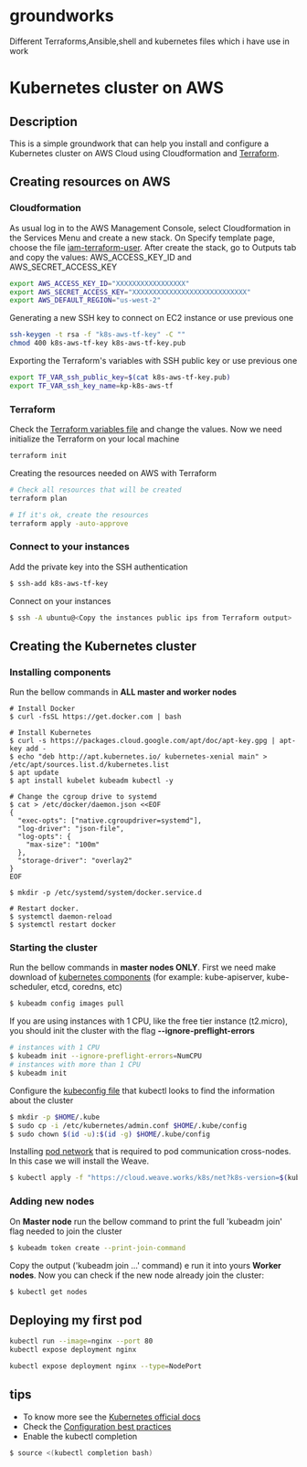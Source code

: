 # groundworks
Different Terraforms,Ansible,shell and kubernetes files which i have use in work


# Kubernetes cluster on AWS

## Description
This is a simple groundwork that can help you install and configure a Kubernetes cluster on AWS Cloud using Cloudformation and [Terraform](https://www.terraform.io/).

## Creating resources on AWS

### Cloudformation

As usual log in to the AWS Management Console, select Cloudformation in the Services Menu and create a new stack. On Specify template page, choose the file [iam-terraform-user](cloudformation/iam-terraform-user.yaml). After create the stack, go to Outputs tab and copy the values: AWS_ACCESS_KEY_ID and AWS_SECRET_ACCESS_KEY
```bash
export AWS_ACCESS_KEY_ID="XXXXXXXXXXXXXXXXX"
export AWS_SECRET_ACCESS_KEY="XXXXXXXXXXXXXXXXXXXXXXXXXXXX"
export AWS_DEFAULT_REGION="us-west-2"
```
Generating a new SSH key to connect on EC2 instance or use previous one 
```bash
ssh-keygen -t rsa -f "k8s-aws-tf-key" -C ""
chmod 400 k8s-aws-tf-key k8s-aws-tf-key.pub
```
Exporting the Terraform's variables with SSH public key or use previous one 
```bash
export TF_VAR_ssh_public_key=$(cat k8s-aws-tf-key.pub)
export TF_VAR_ssh_key_name=kp-k8s-aws-tf
```

### Terraform

Check the [Terraform variables file](variables.tf) and change the values. Now we need initialize the Terraform on your local machine
```bash
terraform init
```
Creating the resources needed on AWS with Terraform
```bash
# Check all resources that will be created
terraform plan

# If it's ok, create the resources
terraform apply -auto-approve
```

### Connect to your instances

Add the private key into the SSH authentication
```bash
$ ssh-add k8s-aws-tf-key
```
Connect on your instances
```bash
$ ssh -A ubuntu@<Copy the instances public ips from Terraform output>
``` 

## Creating the Kubernetes cluster

### Installing components

Run the bellow commands in **ALL master and worker nodes**

```
# Install Docker
$ curl -fsSL https://get.docker.com | bash

# Install Kubernetes
$ curl -s https://packages.cloud.google.com/apt/doc/apt-key.gpg | apt-key add -
$ echo "deb http://apt.kubernetes.io/ kubernetes-xenial main" > /etc/apt/sources.list.d/kubernetes.list
$ apt update
$ apt install kubelet kubeadm kubectl -y

# Change the cgroup drive to systemd
$ cat > /etc/docker/daemon.json <<EOF
{
  "exec-opts": ["native.cgroupdriver=systemd"],
  "log-driver": "json-file",
  "log-opts": {
    "max-size": "100m"
  },
  "storage-driver": "overlay2"
}
EOF

$ mkdir -p /etc/systemd/system/docker.service.d

# Restart docker.
$ systemctl daemon-reload
$ systemctl restart docker
```

### Starting the cluster

Run the bellow commands in **master nodes ONLY**. First we need make download of [kubernetes components](https://kubernetes.io/docs/concepts/overview/components/) (for example: kube-apiserver, kube-scheduler, etcd, coredns, etc)
```bash
$ kubeadm config images pull
```
If you are using instances with 1 CPU, like the free tier instance (t2.micro), you should init the cluster with the flag **--ignore-preflight-errors**
```bash
# instances with 1 CPU
$ kubeadm init --ignore-preflight-errors=NumCPU
# instances with more than 1 CPU
$ kubeadm init
```
Configure the [kubeconfig file](https://kubernetes.io/docs/concepts/configuration/organize-cluster-access-kubeconfig/) that kubectl looks to find the information about the cluster
```bash
$ mkdir -p $HOME/.kube
$ sudo cp -i /etc/kubernetes/admin.conf $HOME/.kube/config
$ sudo chown $(id -u):$(id -g) $HOME/.kube/config
```
Installing [pod network](https://kubernetes.io/docs/concepts/cluster-administration/addons/) that is required to pod communication cross-nodes. In this case we will install the Weave.
```bash
$ kubectl apply -f "https://cloud.weave.works/k8s/net?k8s-version=$(kubectl version | base64 | tr -d '\n')"
```

### Adding new nodes

On **Master node** run the bellow command to print the full 'kubeadm join' flag needed to join the cluster
```bash
$ kubeadm token create --print-join-command
```
Copy the output ('kubeadm join ...' command) e run it into yours **Worker nodes**. Now you can check if the new node already join the cluster:
```bash
$ kubectl get nodes
```

## Deploying my first pod

```bash
kubectl run --image=nginx --port 80
kubectl expose deployment nginx

kubectl expose deployment nginx --type=NodePort
```

## tips

- To know more see the [Kubernetes official docs](https://kubernetes.io/docs)
- Check the [Configuration best practices](https://kubernetes.io/docs/concepts/configuration/overview/)
- Enable the kubectl completion
```bash
$ source <(kubectl completion bash)
```
